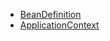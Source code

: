 <!-- Spring源码分析  侧边栏 -->
* [BeanDefinition](/#/spring/BeanDefinition)
* [ApplicationContext](/#/spring/ApplicationContext)